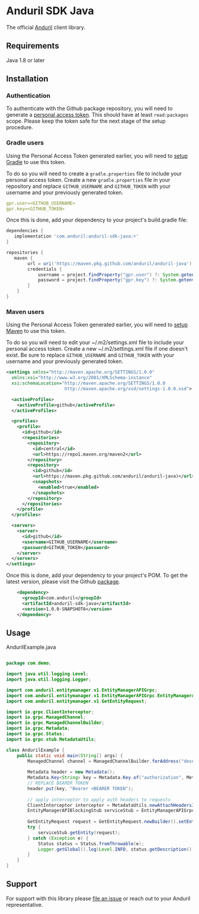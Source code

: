 # Anduril SDK Java

The official [Anduril](https://www.anduril.com/) client library.

## Requirements

Java 1.8 or later

## Installation

### Authentication

To authenticate with the Github package repository, you will need to generate a [personal access token](https://docs.github.com/en/authentication/keeping-your-account-and-data-secure/managing-your-personal-access-tokens#creating-a-personal-access-token-classic). This should have at least `read:packages` scope. Please keep the token safe for the next stage of the setup procedure.

### Gradle users

Using the Personal Access Token generated earlier, you will need to [setup Gradle](https://docs.github.com/en/packages/working-with-a-github-packages-registry/working-with-the-gradle-registry) to use this token. 

To do so you will need to create a `gradle.properties` file to include your personal access token. Create a new `gradle.properties` file in your repository and replace `GITHUB_USERNAME` and `GITHUB_TOKEN` with your username and your previously generated token.

```yaml
gpr.user=<GITHUB_USERNAME>
gpr.key=<GITHUB_TOKEN>
```

Once this is done, add your dependency to your project's build.gradle file:

```gradle
dependencies {
   implementation 'com.anduril:anduril-sdk-java:+'
}

repositories {
   maven {
        url = uri('https://maven.pkg.github.com/anduril/anduril-java')
        credentials {
            username = project.findProperty("gpr.user") ?: System.getenv("GITHUB_USERNAME")
            password = project.findProperty("gpr.key") ?: System.getenv("GITHUB_TOKEN")
        }
    }
}
```

### Maven users

Using the Personal Access Token generated earlier, you will need to [setup Maven](https://docs.github.com/en/packages/working-with-a-github-packages-registry/working-with-the-apache-maven-registry#authenticating-with-a-personal-access-token) to use this token. 

To do so you will need to edit your ~/.m2/settings.xml file to include your personal access token. Create a new ~/.m2/settings.xml file if one doesn't exist. Be sure to replace `GITHUB_USERNAME` and `GITHUB_TOKEN` with your username and your previously generated token.

```xml
<settings xmlns="http://maven.apache.org/SETTINGS/1.0.0"
  xmlns:xsi="http://www.w3.org/2001/XMLSchema-instance"
  xsi:schemaLocation="http://maven.apache.org/SETTINGS/1.0.0
                      http://maven.apache.org/xsd/settings-1.0.0.xsd">

  <activeProfiles>
    <activeProfile>github</activeProfile>
  </activeProfiles>

  <profiles>
    <profile>
      <id>github</id>
      <repositories>
        <repository>
          <id>central</id>
          <url>https://repo1.maven.org/maven2</url>
        </repository>
        <repository>
          <id>github</id>
          <url>https://maven.pkg.github.com/anduril/anduril-java)</url>
          <snapshots>
            <enabled>true</enabled>
          </snapshots>
        </repository>
      </repositories>
    </profile>
  </profiles>

  <servers>
    <server>
      <id>github</id>
      <username>GITHUB_USERNAME</username>
      <password>GITHUB_TOKEN</password>
    </server>
  </servers>
</settings>
```

Once this is done, add your dependency to your project's POM. To get the latest version, please visit the Github [package](https://github.com/anduril/anduril-java/packages/2221565).

```xml
    <dependency>
      <groupId>com.anduril</groupId>
      <artifactId>anduril-sdk-java</artifactId>
      <version>1.0.0-SNAPSHOT6</version>
    </dependency>
```

## Usage

AndurilExample.java

```java

package com.demo;

import java.util.logging.Level;
import java.util.logging.Logger;

import com.anduril.entitymanager.v1.EntityManagerAPIGrpc;
import com.anduril.entitymanager.v1.EntityManagerAPIGrpc.EntityManagerAPIBlockingStub;
import com.anduril.entitymanager.v1.GetEntityRequest;

import io.grpc.ClientInterceptor;
import io.grpc.ManagedChannel;
import io.grpc.ManagedChannelBuilder;
import io.grpc.Metadata;
import io.grpc.Status;
import io.grpc.stub.MetadataUtils;

class AndurilExample {
    public static void main(String[] args) {
        ManagedChannel channel = ManagedChannelBuilder.forAddress("desert-guardian.anduril.com", 443).useTransportSecurity().build();
    
        Metadata header = new Metadata();
        Metadata.Key<String> key = Metadata.Key.of("authorization", Metadata.ASCII_STRING_MARSHALLER);
        // REPLACE BEARER TOKEN 
        header.put(key, "Bearer <BEARER TOKEN");
               
        // apply interceptor to apply auth headers to requests
        ClientInterceptor interceptor = MetadataUtils.newAttachHeadersInterceptor(header);
        EntityManagerAPIBlockingStub serviceStub = EntityManagerAPIGrpc.newBlockingStub(channel).withInterceptors(interceptor);
    
        GetEntityRequest request = GetEntityRequest.newBuilder().setEntityId("ABC").build();
        try {
            serviceStub.getEntity(request);
        } catch (Exception e) {
            Status status = Status.fromThrowable(e);
            Logger.getGlobal().log(Level.INFO, status.getDescription());
        }
    }
}
```

## Support

For support with this library please [file an issue](https://github.com/anduril/anduril-java/issues/new) or reach out to your Anduril representative. 


